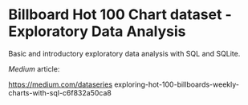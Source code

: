 # Billboard Hot 100 Chart dataset - Exploratory Data Analysis

Basic and introductory exploratory data analysis with SQL and SQLite.

_Medium_ article:

https://medium.com/dataseries exploring-hot-100-billboards-weekly-charts-with-sql-c6f832a50ca8

